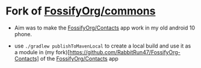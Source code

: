 # Fork of [FossifyOrg/commons](https://github.com/FossifyOrg/commons)

-   Aim was to make the [FossifyOrg/Contacts](https://github.com/FossifyOrg/Contacts) app work in my old android 10 phone.

- use `./gradlew publishToMavenLocal` to create a local build and use it as a module in (my fork)[https://github.com/RabbitRun47/FossifyOrg-Contacts] of the [FossifyOrg/Contacts](https://github.com/FossifyOrg/Contacts) app
